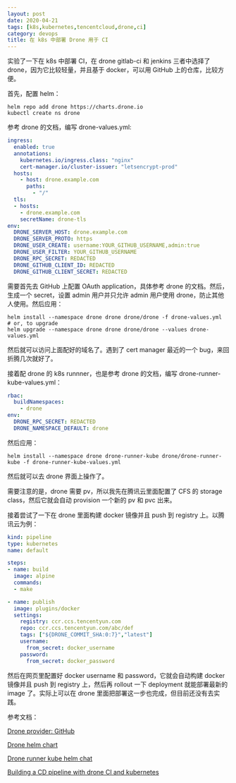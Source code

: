 ```yaml
---
layout: post
date: 2020-04-21
tags: [k8s,kubernetes,tencentcloud,drone,ci]
category: devops
title: 在 k8s 中部署 Drone 用于 CI
---
```


实验了一下在 k8s 中部署 CI，在 drone gitlab-ci 和 jenkins 三者中选择了 drone，因为它比较轻量，并且基于 docker，可以用 GitHub 上的仓库，比较方便。

首先，配置 helm：

```shell
helm repo add drone https://charts.drone.io
kubectl create ns drone
```

参考 drone 的文档，编写 drone-values.yml:

```yaml
ingress:
  enabled: true
  annotations:
    kubernetes.io/ingress.class: "nginx"
    cert-manager.io/cluster-issuer: "letsencrypt-prod"
  hosts:
    - host: drone.example.com
      paths:
        - "/"
  tls:
  - hosts:
    - drone.example.com
    secretName: drone-tls
env:
  DRONE_SERVER_HOST: drone.example.com
  DRONE_SERVER_PROTO: https
  DRONE_USER_CREATE: username:YOUR_GITHUB_USERNAME,admin:true
  DRONE_USER_FILTER: YOUR_GITHUB_USERNAME
  DRONE_RPC_SECRET: REDACTED
  DRONE_GITHUB_CLIENT_ID: REDACTED
  DRONE_GITHUB_CLIENT_SECRET: REDACTED
```

需要首先去 GitHub 上配置 OAuth application，具体参考 drone 的文档。然后，生成一个 secret，设置 admin 用户并只允许 admin 用户使用 drone，防止其他人使用。然后应用：

```shell
helm install --namespace drone drone drone/drone -f drone-values.yml
# or, to upgrade
helm upgrade --namespace drone drone drone/drone --values drone-values.yml 
```

然后就可以访问上面配好的域名了。遇到了 cert manager 最近的一个 bug，来回折腾几次就好了。

接着配 drone 的 k8s runnner，也是参考 drone 的文档，编写 drone-runner-kube-values.yml：

```yml
rbac:
  buildNamespaces:
    - drone
env:
  DRONE_RPC_SECRET: REDACTED
  DRONE_NAMESPACE_DEFAULT: drone
```

然后应用：

```shell
helm install --namespace drone drone-runner-kube drone/drone-runner-kube -f drone-runner-kube-values.yml
```

然后就可以去 drone 界面上操作了。

需要注意的是，drone 需要 pv，所以我先在腾讯云里面配置了 CFS 的 storage class，然后它就会自动 provision 一个新的 pv 和 pvc 出来。

接着尝试了一下在 drone 里面构建 docker 镜像并且 push 到 registry 上。以腾讯云为例：

```yml
kind: pipeline
type: kubernetes
name: default

steps:
- name: build
  image: alpine
  commands:
  - make

- name: publish
  image: plugins/docker
  settings:
    registry: ccr.ccs.tencentyun.com
    repo: ccr.ccs.tencentyun.com/abc/def
    tags: ["${DRONE_COMMIT_SHA:0:7}","latest"]
    username:
      from_secret: docker_username
    password:
      from_secret: docker_password
```

然后在网页里配置好 docker username 和 password，它就会自动构建 docker 镜像并且 push 到 registry 上，然后再 rollout 一下 deployment 就能部署最新的 image 了。实际上可以在 drone 里面把部署这一步也完成，但目前还没有去实践。



参考文档：

[Drone provider: GitHub](provider)

[Drone helm chart](https://github.com/drone/charts/blob/master/charts/drone/docs/install.md)

[Drone runner kube helm chat](https://github.com/drone/charts/blob/master/charts/drone-runner-kube/docs/install.md)

[Building a CD pipeline with drone CI and kubernetes](https://www.magalix.com/blog/building-a-cd-pipeline-with-drone-ci-and-kubernetes)